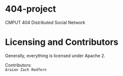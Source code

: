 # 404-project
CMPUT 404 Distributed Social Network


# Licensing and Contributors

Generally, everything is licensed under Apache 2.

Contributors: </br>
`
Araien Zach Redfern
`
